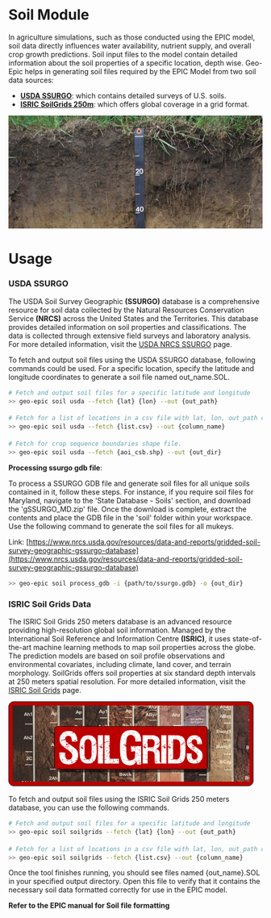 
# Soil Module

 In agriculture simulations, such as those conducted using the EPIC model, soil data directly influences water availability, nutrient supply, and overall crop growth predictions. Soil input files to the model contain detailed information about the soil properties of a specific location, depth wise. Geo-Epic helps in generating soil files required by the EPIC Model from two soil data sources: <br>

- **[USDA SSURGO](https://www.nrcs.usda.gov/resources/data-and-reports/soil-survey-geographic-database-ssurgo)**: which contains detailed surveys of U.S. soils. <br>
- **[ISRIC SoilGrids 250m](https://soilgrids.org/)**: which offers global coverage in a grid format.

![soilg](./assets/sol.jpg)

# Usage
### USDA SSURGO

The USDA Soil Survey Geographic **(SSURGO)** database is a comprehensive resource for soil data collected by the Natural Resources Conservation Service **(NRCS)** across the United States and the Territories. This database provides detailed information on soil properties and classifications. The data is collected through extensive field surveys and laboratory analysis. For more detailed information, visit the [USDA NRCS SSURGO](https://www.nrcs.usda.gov/resources/data-and-reports/soil-survey-geographic-database-ssurgo) page.

To fetch and output soil files using the USDA SSURGO database, following commands could be used. For a specific location, specify the latitude and longitude coordinates to generate a soil file named out_name.SOL. 

```bash
# Fetch and output soil files for a specific latitude and longitude
>> geo-epic soil usda --fetch {lat} {lon} --out {out_path}

# Fetch for a list of locations in a csv file with lat, lon, out_path columns
>> geo-epic soil usda --fetch {list.csv} --out {column_name}

# Fetch for crop sequence boundaries shape file.
>> geo-epic soil usda --fetch {aoi_csb.shp} --out {out_dir}
```

**Processing ssurgo gdb file**:

To process a SSURGO GDB file and generate soil files for all unique soils contained in it, follow these steps. For instance, if you require soil files for Maryland, navigate to the 'State Database - Soils' section, and download the 'gSSURGO_MD.zip' file. Once the download is complete, extract the contents and place the GDB file in the 'soil' folder within your workspace. Use the following command to generate the soil files for all mukeys. 

Link: [https://www.nrcs.usda.gov/resources/data-and-reports/gridded-soil-survey-geographic-gssurgo-database](https://www.nrcs.usda.gov/resources/data-and-reports/gridded-soil-survey-geographic-gssurgo-database)

```bash
>> geo-epic soil process_gdb -i {path/to/ssurgo.gdb} -o {out_dir} 
```

### ISRIC Soil Grids Data

The ISRIC Soil Grids 250 meters database is an advanced resource providing high-resolution global soil information. Managed by the International Soil Reference and Information Centre **(ISRIC)**, it uses state-of-the-art machine learning methods to map soil properties across the globe. The prediction models are based on soil profile observations and environmental covariates, including climate, land cover, and terrain morphology. SoilGrids offers soil properties at six standard depth intervals at 250 meters spatial resolution. For more detailed information, visit the [ISRIC Soil Grids](https://www.isric.org/explore/soilgrids) page.

![soilgrid](./assets/SoilGrids_banner_web.png)

To fetch and output soil files using the ISRIC Soil Grids 250 meters database, you can use the following commands.
```bash
# Fetch and output soil files for a specific latitude and longitude
>> geo-epic soil soilgrids --fetch {lat} {lon} --out {out_path}

# Fetch for a list of locations in a csv file with lat, lon, out_path columns
>> geo-epic soil soilgrids --fetch {list.csv} --out {column_name}
```

Once the tool finishes running, you should see files named {out_name}.SOL in your specified output directory. Open this file to verify that it contains the necessary soil data formatted correctly for use in the EPIC model.


**Refer to the EPIC manual for Soil file formatting**

